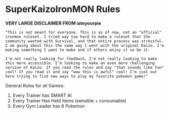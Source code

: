 # SuperKaizoIronMON Rules

****VERY LARGE DISCLAIMER FROM iateyourpie****

```
"This is not meant for everyone. This is as of now, not an "official" ironmon ruleset. I tried way too hard to make a ruleset that the community wanted with Survival, and that entire process was stressful. I am going about this the same way I went with the original Kaizo. I'm making something I want to make and if others enjoy it so be it.

I'm not really looking for feedback, I'm not really looking to make this more accessible. I'm looking to make an even more challenging version of Kaizo. If you read the rules and say "that sounds like fun" cool! If you read it and say "wow this is awful" cool! I'm just out here trying to find new ways to play my favorite pokemon game!"
```

General Rules for all Games:
1. Every Trainer has SMART AI
2. Every Trainer Has Held Items (sensible + consumable)
3. Every Gym Leader has 6 Pokemon
